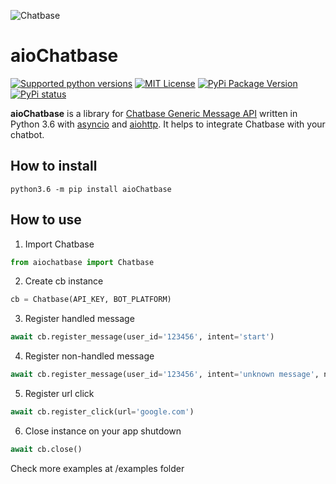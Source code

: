![Chatbase](https://image.ibb.co/ikDbFe/cb.png)
# aioChatbase 
[![Supported python versions](https://img.shields.io/pypi/pyversions/aiogram.svg?style=flat-square)](https://pypi.python.org/pypi/aiogram)
[![MIT License](https://img.shields.io/pypi/l/aiogram.svg?style=flat-square)](https://opensource.org/licenses/MIT)
[![PyPi Package Version](https://img.shields.io/pypi/v/aioChatbase.svg?style=flat-square)](https://pypi.python.org/pypi/aioChatbase)
[![PyPi status](https://img.shields.io/pypi/status/aioChatbase.svg?style=flat-square)](https://pypi.python.org/pypi/aioChatbase)

**aioChatbase** is a library for [Chatbase Generic Message API](https://chatbase.com/documentation/generic) written in Python 3.6 with [asyncio](https://docs.python.org/3/library/asyncio.html) and [aiohttp](https://github.com/aio-libs/aiohttp). 
It helps to integrate Chatbase with your chatbot.

## How to install
```
python3.6 -m pip install aioChatbase
```

## How to use
1) Import Chatbase
```python
from aiochatbase import Chatbase
```

2) Create cb instance
```python
cb = Chatbase(API_KEY, BOT_PLATFORM)
```

3) Register handled message
```python
await cb.register_message(user_id='123456', intent='start')
```

4) Register non-handled message
```python
await cb.register_message(user_id='123456', intent='unknown message', not_handled=True)
```

5) Register url click
```python
await cb.register_click(url='google.com')
```

6) Close instance on your app shutdown
```python
await cb.close()
```

 Check more examples at /examples folder
